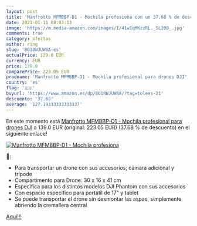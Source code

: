 ```yaml
---
layout: post
title: 'Manfrotto MFMBBP-D1 - Mochila profesiona con un 37.68 % de descuento'
date: 2021-01-11 08:03:13
image: 'https://m.media-amazon.com/images/I/41wIqMKzzRL._SL200_.jpg'
comments: true
category: ofertas
author: ring
slug: 'B018WJUW8A-es'
actualPrice: 139.0 EUR
currency: EUR
price: 139.0
comparePrice: 223.05 EUR
prodname: 'Manfrotto MFMBBP-D1 - Mochila profesional para drones DJI'
country: 'es'
flag: '🇪🇸'
buyurl: 'https://www.amazon.es/dp/B018WJUW8A/?tag=tolees-21'
descuento: '37.68'
average: '127.19333333333337'
---
```


En este momento está [Manfrotto MFMBBP-D1 - Mochila profesional para drones DJI](https://www.amazon.es/dp/B018WJUW8A/?tag=tolees-21) a 139.0 EUR (original: 223.05 EUR) (37.68 %  de descuento) en el siguiente enlace!

[![Manfrotto MFMBBP-D1 - Mochila profesiona](https://m.media-amazon.com/images/I/41wIqMKzzRL._SL200_.jpg)](https://www.amazon.es/dp/B018WJUW8A/?tag=tolees-21)

🔎:

- Para transportar un drone con sus accesorios, cámara adicional y trípode
- Compartimento para Drone: 30 x 16 x 41 cm
- Específica para los distintos modelos DJI Phantom con sus accesorios
- Con espacio específico para portátil de 17" y tablet
- Se puede transportar el drone sin desmontar las aspas, simplemente abriendo la cremallera central

[Aquí!!!](https://www.amazon.es/dp/B018WJUW8A/?tag=tolees-21)

